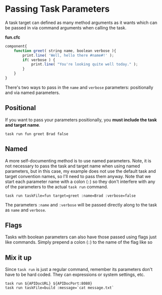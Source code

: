 # Passing Task Parameters

A task target can defined as many method arguments as it wants which can be passed in via command arguments when calling the task.

**fun.cfc**
```javascript
component{
    function greet( string name, boolean verbose ){
        print.line( 'Well, hello there #name#!' );
        if( verbose ) {
            print.line( "You're looking quite well today." );
        }
    }
}
```

There's two ways to pass in the `name` and `verbose` parameters: positionally and via named parameters.  

## Positional
If you want to pass your parameters positionally, you **must include the task and target name**.

```
task run fun greet Brad false
```

## Named
A more self-documenting method is to use named parameters.  Note, it is not necessary to pass the task and target name when using named parameters, but in this case, my example does not use the default task and target convention names, so I'll need to pass them anyway.  Note that we start each parameter name with a colon (`:`) so they don't interfere with any of the parameters to the actual `task run` command. 

```
task run taskFile=fun target=greet :name=Brad :verbose=false
```

The parameters `:name` and `:verbose` will be passed directly along to the task as `name` and `verbose`.

## Flags

Tasks with boolean parameters can also have those passed using flags just like commands.  Simply prepend a colon (`:`) to the name of the flag like so

## Mix it up

Since `task run` is just a regular command, remember its parameters don't have to be hard coded.  They can expressions or system settings, etc.

```
task run ${APIDocURL} ${APIDocPort:8080}
task run taskFile=build :message=`cat message.txt`
```

